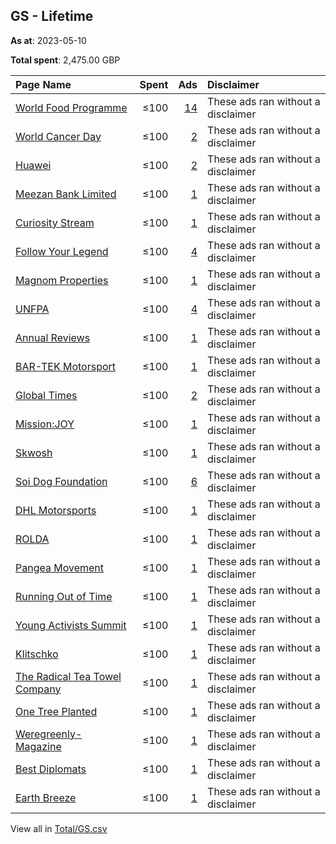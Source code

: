## GS - Lifetime
**As at**: 2023-05-10

**Total spent**: 2,475.00 GBP

|Page Name|Spent|Ads|Disclaimer|
|:---|---:|---:|:---|
|[World Food Programme](https://www.facebook.com/28312410177)|≤100|[14](https://www.facebook.com/ads/library/?active_status=all&ad_type=political_and_issue_ads&country=GS&view_all_page_id=28312410177&search_type=page&media_type=all)|These ads ran without a disclaimer|
|[World Cancer Day](https://www.facebook.com/310943025606302)|≤100|[2](https://www.facebook.com/ads/library/?active_status=all&ad_type=political_and_issue_ads&country=GS&view_all_page_id=310943025606302&search_type=page&media_type=all)|These ads ran without a disclaimer|
|[Huawei](https://www.facebook.com/119405895873)|≤100|[2](https://www.facebook.com/ads/library/?active_status=all&ad_type=political_and_issue_ads&country=GS&view_all_page_id=119405895873&search_type=page&media_type=all)|These ads ran without a disclaimer|
|[Meezan Bank Limited](https://www.facebook.com/195457563804483)|≤100|[1](https://www.facebook.com/ads/library/?active_status=all&ad_type=political_and_issue_ads&country=GS&view_all_page_id=195457563804483&search_type=page&media_type=all)|These ads ran without a disclaimer|
|[Curiosity Stream](https://www.facebook.com/565108056966122)|≤100|[1](https://www.facebook.com/ads/library/?active_status=all&ad_type=political_and_issue_ads&country=GS&view_all_page_id=565108056966122&search_type=page&media_type=all)|These ads ran without a disclaimer|
|[Follow Your Legend](https://www.facebook.com/1917715138510680)|≤100|[4](https://www.facebook.com/ads/library/?active_status=all&ad_type=political_and_issue_ads&country=GS&view_all_page_id=1917715138510680&search_type=page&media_type=all)|These ads ran without a disclaimer|
|[Magnom Properties](https://www.facebook.com/100432322646591)|≤100|[1](https://www.facebook.com/ads/library/?active_status=all&ad_type=political_and_issue_ads&country=GS&view_all_page_id=100432322646591&search_type=page&media_type=all)|These ads ran without a disclaimer|
|[UNFPA](https://www.facebook.com/158714780827513)|≤100|[4](https://www.facebook.com/ads/library/?active_status=all&ad_type=political_and_issue_ads&country=GS&view_all_page_id=158714780827513&search_type=page&media_type=all)|These ads ran without a disclaimer|
|[Annual Reviews](https://www.facebook.com/19595510126)|≤100|[1](https://www.facebook.com/ads/library/?active_status=all&ad_type=political_and_issue_ads&country=GS&view_all_page_id=19595510126&search_type=page&media_type=all)|These ads ran without a disclaimer|
|[BAR-TEK Motorsport](https://www.facebook.com/175889425769412)|≤100|[1](https://www.facebook.com/ads/library/?active_status=all&ad_type=political_and_issue_ads&country=GS&view_all_page_id=175889425769412&search_type=page&media_type=all)|These ads ran without a disclaimer|
|[Global Times](https://www.facebook.com/115591005188475)|≤100|[2](https://www.facebook.com/ads/library/?active_status=all&ad_type=political_and_issue_ads&country=GS&view_all_page_id=115591005188475&search_type=page&media_type=all)|These ads ran without a disclaimer|
|[Mission:JOY](https://www.facebook.com/105474945042875)|≤100|[1](https://www.facebook.com/ads/library/?active_status=all&ad_type=political_and_issue_ads&country=GS&view_all_page_id=105474945042875&search_type=page&media_type=all)|These ads ran without a disclaimer|
|[Skwosh](https://www.facebook.com/1637633496519742)|≤100|[1](https://www.facebook.com/ads/library/?active_status=all&ad_type=political_and_issue_ads&country=GS&view_all_page_id=1637633496519742&search_type=page&media_type=all)|These ads ran without a disclaimer|
|[Soi Dog Foundation](https://www.facebook.com/108625789179165)|≤100|[6](https://www.facebook.com/ads/library/?active_status=all&ad_type=political_and_issue_ads&country=GS&view_all_page_id=108625789179165&search_type=page&media_type=all)|These ads ran without a disclaimer|
|[DHL Motorsports](https://www.facebook.com/121350964566751)|≤100|[1](https://www.facebook.com/ads/library/?active_status=all&ad_type=political_and_issue_ads&country=GS&view_all_page_id=121350964566751&search_type=page&media_type=all)|These ads ran without a disclaimer|
|[ROLDA](https://www.facebook.com/98673036962)|≤100|[1](https://www.facebook.com/ads/library/?active_status=all&ad_type=political_and_issue_ads&country=GS&view_all_page_id=98673036962&search_type=page&media_type=all)|These ads ran without a disclaimer|
|[Pangea Movement](https://www.facebook.com/2227002420885356)|≤100|[1](https://www.facebook.com/ads/library/?active_status=all&ad_type=political_and_issue_ads&country=GS&view_all_page_id=2227002420885356&search_type=page&media_type=all)|These ads ran without a disclaimer|
|[Running Out of Time](https://www.facebook.com/279083325560817)|≤100|[1](https://www.facebook.com/ads/library/?active_status=all&ad_type=political_and_issue_ads&country=GS&view_all_page_id=279083325560817&search_type=page&media_type=all)|These ads ran without a disclaimer|
|[Young Activists Summit](https://www.facebook.com/105363750882345)|≤100|[1](https://www.facebook.com/ads/library/?active_status=all&ad_type=political_and_issue_ads&country=GS&view_all_page_id=105363750882345&search_type=page&media_type=all)|These ads ran without a disclaimer|
|[Klitschko](https://www.facebook.com/285530825204)|≤100|[1](https://www.facebook.com/ads/library/?active_status=all&ad_type=political_and_issue_ads&country=GS&view_all_page_id=285530825204&search_type=page&media_type=all)|These ads ran without a disclaimer|
|[The Radical Tea Towel Company](https://www.facebook.com/242351902481164)|≤100|[1](https://www.facebook.com/ads/library/?active_status=all&ad_type=political_and_issue_ads&country=GS&view_all_page_id=242351902481164&search_type=page&media_type=all)|These ads ran without a disclaimer|
|[One Tree Planted](https://www.facebook.com/134571176638205)|≤100|[1](https://www.facebook.com/ads/library/?active_status=all&ad_type=political_and_issue_ads&country=GS&view_all_page_id=134571176638205&search_type=page&media_type=all)|These ads ran without a disclaimer|
|[Weregreenly- Magazine](https://www.facebook.com/100374392742057)|≤100|[1](https://www.facebook.com/ads/library/?active_status=all&ad_type=political_and_issue_ads&country=GS&view_all_page_id=100374392742057&search_type=page&media_type=all)|These ads ran without a disclaimer|
|[Best Diplomats](https://www.facebook.com/102093685620627)|≤100|[1](https://www.facebook.com/ads/library/?active_status=all&ad_type=political_and_issue_ads&country=GS&view_all_page_id=102093685620627&search_type=page&media_type=all)|These ads ran without a disclaimer|
|[Earth Breeze](https://www.facebook.com/104622121026372)|≤100|[1](https://www.facebook.com/ads/library/?active_status=all&ad_type=political_and_issue_ads&country=GS&view_all_page_id=104622121026372&search_type=page&media_type=all)|These ads ran without a disclaimer|

View all in [Total/GS.csv](../../MetaData/Total/GS.csv)
